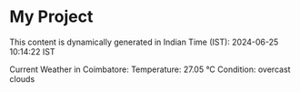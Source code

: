 # My Project

This content is dynamically generated in Indian Time (IST): 2024-06-25 10:14:22 IST


Current Weather in Coimbatore:
Temperature: 27.05 °C
Condition: overcast clouds
